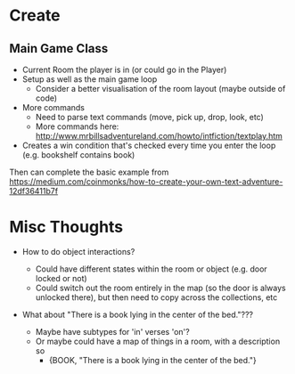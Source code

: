 # Create
## Main Game Class
* Current Room the player is in (or could go in the Player)
* Setup as well as the main game loop
  * Consider a better visualisation of the room layout (maybe outside of code) 
* More commands
  * Need to parse text commands (move, pick up, drop, look, etc) 
  * More commands here: http://www.mrbillsadventureland.com/howto/intfiction/textplay.htm
* Creates a win condition that's checked every time you enter the loop (e.g. bookshelf contains book)

Then can complete the basic example from https://medium.com/coinmonks/how-to-create-your-own-text-adventure-12df36411b7f

# Misc Thoughts
* How to do object interactions?
  * Could have different states within the room or object (e.g. door locked or not)
  * Could switch out the room entirely in the map (so the door is always unlocked there), but then 
  need to copy across the collections, etc

* What about "There is a book lying in the center of the bed."???
  * Maybe have subtypes for 'in' verses 'on'?
  * Or maybe could have a map of things in a room, with a description so
    * {BOOK, "There is a book lying in the center of the bed."} 
